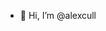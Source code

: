 - 👋 Hi, I’m @alexcull

<!---
alexcull/alexcull is a ✨ special ✨ repository because its `README.md` (this file) appears on your GitHub profile.
You can click the Preview link to take a look at your changes.
--->
